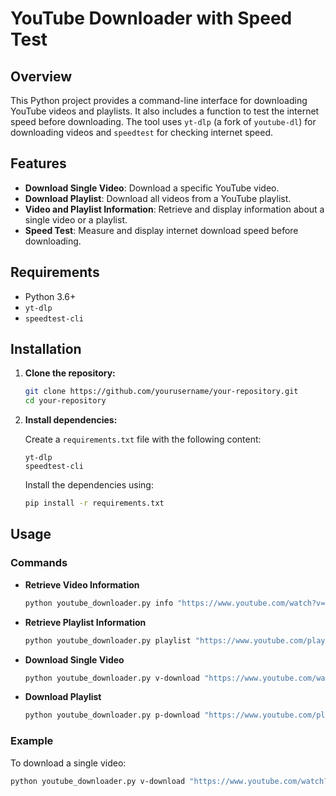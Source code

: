 # YouTube Downloader with Speed Test

## Overview

This Python project provides a command-line interface for downloading YouTube videos and playlists. It also includes a function to test the internet speed before downloading. The tool uses `yt-dlp` (a fork of `youtube-dl`) for downloading videos and `speedtest` for checking internet speed.

## Features

- **Download Single Video**: Download a specific YouTube video.
- **Download Playlist**: Download all videos from a YouTube playlist.
- **Video and Playlist Information**: Retrieve and display information about a single video or a playlist.
- **Speed Test**: Measure and display internet download speed before downloading.

## Requirements

- Python 3.6+
- `yt-dlp`
- `speedtest-cli`

## Installation

1. **Clone the repository:**

    ```bash
    git clone https://github.com/yourusername/your-repository.git
    cd your-repository
    ```

2. **Install dependencies:**

    Create a `requirements.txt` file with the following content:

    ```
    yt-dlp
    speedtest-cli
    ```

    Install the dependencies using:

    ```bash
    pip install -r requirements.txt
    ```

## Usage

### Commands

- **Retrieve Video Information**

    ```bash
    python youtube_downloader.py info "https://www.youtube.com/watch?v=VIDEO_ID"
    ```

- **Retrieve Playlist Information**

    ```bash
    python youtube_downloader.py playlist "https://www.youtube.com/playlist?list=PLAYLIST_ID"
    ```

- **Download Single Video**

    ```bash
    python youtube_downloader.py v-download "https://www.youtube.com/watch?v=VIDEO_ID"
    ```

- **Download Playlist**

    ```bash
    python youtube_downloader.py p-download "https://www.youtube.com/playlist?list=PLAYLIST_ID"
    ```

### Example

To download a single video:

```bash
python youtube_downloader.py v-download "https://www.youtube.com/watch?v=dQw4w9WgXcQ"
